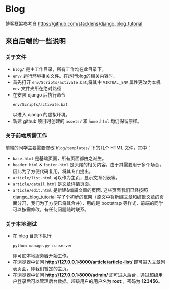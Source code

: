 # Blog

博客框架参考自 https://github.com/stacklens/django_blog_tutorial

## 来自后端的一些说明
### 关于文件
- `blog/` 是主工作目录，所有工作均在此目录下。
- `env/` 运行环境相关文件。在运行blog的相关内容时，
- 首先打开 `env/Scripts/activate.bat`,将其中 `VIRTUAL_ENV` 属性更改为本机 `env` 文件夹所在绝对路径
- 在安装 django 后执行命令
  ```shell
  env/Scripts/activate.bat
  ```
  以进入 django 的虚拟环境。
- 新建 github 项目时创建的 `assets/` 和 `home.html` 均仍保留原样。

### 关于前端所需工作
前端的同学主要需要修改 `blog/templates/` 下的几个 HTML 文件，其中：
- `base.html` 是基础页面，所有页面都由之派生。
- `header.html` & `footer.html` 是头尾的相关内容，由于其需要用于多个场合，因此为了方便代码复用，将其专门提出。
- `article/list.html` 可以作为主页，显示文章列表等。
- `article/detail.html` 是文章详情页面。
- `article/edit.html` 是新建&编辑文章的页面.
这些页面我们已经按照 [django_blog_tutorial](https://github.com/stacklens/django_blog_tutorial) 写了个初步的框架（原文中将新建文章和编辑文章的页面分开，我们为了方便已将其合并），用的是 bootstrap 等样式，前端的同学可以按需修改。有任何问题随时联系。

### 关于本地测试
- 在 blog 目录下执行
  ```shell
  python manage.py runserver
  ```
  即可使本地服务器开始工作。
- 在浏览器中访问 **http://127.0.0.1:8000/article/article-list/**
  即可进入文章列表页面，即我们暂定的主页。
- 在浏览器中访问 **http://127.0.0.1:8000/admin/**
  即可进入后台，通过超级用户登录后可以管理后台数据。超级用户的用户名为 **root** ，密码为 **123456**。
